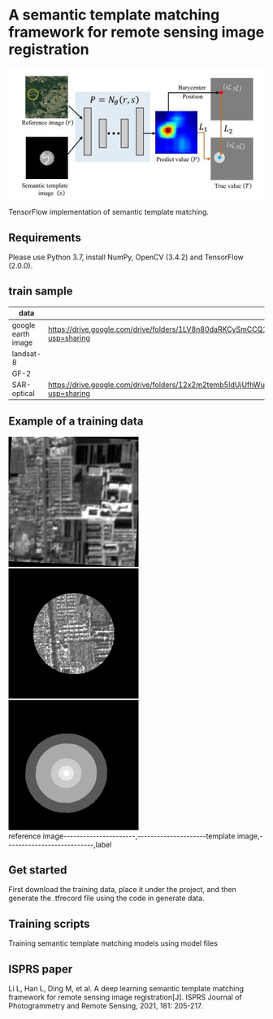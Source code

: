 # A semantic template matching framework for remote sensing image registration  



![image-20210408200648767](https://github.com/liliangzhi110/semantictemplatematching/blob/main/img/frame.jpg)



TensorFlow implementation of semantic template matching.



## Requirements

Please use Python 3.7, install NumPy, OpenCV (3.4.2) and TensorFlow (2.0.0). 

## train sample

| data               |                                                              |
| ------------------ | ------------------------------------------------------------ |
| google earth image | https://drive.google.com/drive/folders/1LV8n80daRKCySmCCQ1nZP6lB4aRsN3CM?usp=sharing |
| landsat-8          |                                                              |
| GF-2               |                                                              |
| SAR-optical        | https://drive.google.com/drive/folders/12x2m2temb5IdUjUfhWuEzCK1sXXT2ZME?usp=sharing |

## Example of a training data

![Framework](https://github.com/liliangzhi110/semantictemplatematching/blob/main/img/102_optical.png)       ![image-20210408211154158](https://github.com/liliangzhi110/semantictemplatematching/blob/main/img/102_sar.png)           ![image-20210408211354390](https://github.com/liliangzhi110/semantictemplatematching/blob/main/img/102_label.png)         
reference image----------------------,---------------------template image,---------------------------,label

## Get started

First download the training data, place it under the project, and then generate the .tfrecord file using the code in generate data.

## Training scripts

Training semantic template matching models using model files
## ISPRS paper
Li L, Han L, Ding M, et al. A deep learning semantic template matching framework for remote sensing image registration[J]. ISPRS Journal of Photogrammetry and Remote Sensing, 2021, 181: 205-217.

